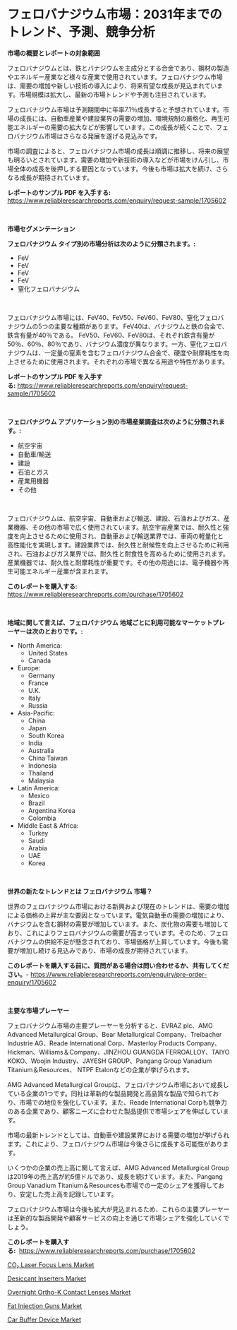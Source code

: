 <p><h1>フェロバナジウム市場：2031年までのトレンド、予測、競争分析</h1></p><p><strong>市場の概要とレポートの対象範囲</strong></p>
<p><p>フェロバナジウムとは、鉄とバナジウムを主成分とする合金であり、鋼材の製造やエネルギー産業など様々な産業で使用されています。フェロバナジウム市場は、需要の増加や新しい技術の導入により、将来有望な成長が見込まれています。市場規模は拡大し、最新の市場トレンドや予測も注目されています。</p><p>フェロバナジウム市場は予測期間中に年率7.1％成長すると予想されています。市場の成長には、自動車産業や建設業界の需要の増加、環境規制の厳格化、再生可能エネルギーの需要の拡大などが影響しています。この成長が続くことで、フェロバナジウム市場はさらなる発展を遂げる見込みです。</p><p>市場の調査によると、フェロバナジウム市場の成長は順調に推移し、将来の展望も明るいとされています。需要の増加や新技術の導入などが市場をけん引し、市場全体の成長を後押しする要因となっています。今後も市場は拡大を続け、さらなる成長が期待されています。</p></p>
<p><strong>レポートのサンプル PDF を入手する:</strong> <a href="https://www.reliableresearchreports.com/enquiry/request-sample/1705602">https://www.reliableresearchreports.com/enquiry/request-sample/1705602</a></p>
<p>&nbsp;</p>
<p><strong>市場セグメンテーション</strong></p>
<p><strong>フェロバナジウム タイプ別の市場分析は次のように分類されます。:</strong></p>
<p><ul><li>FeV</li><li>FeV</li><li>FeV</li><li>FeV</li><li>窒化フェロバナジウム</li></ul></p>
<p>&nbsp;</p>
<p><p>フェロバナジウム市場には、FeV40、FeV50、FeV60、FeV80、窒化フェロバナジウムの5つの主要な種類があります。 FeV40は、バナジウムと鉄の合金で、鉄含有量が40％である。 FeV50、FeV60、FeV80は、それぞれ鉄含有量が50％、60％、80％であり、バナジウム濃度が異なります。一方、窒化フェロバナジウムは、一定量の窒素を含むフェロバナジウム合金で、硬度や耐摩耗性を向上させるために使用されます。それぞれの市場で異なる用途や特性があります。</p></p>
<p><strong>レポートのサンプル PDF を入手する:</strong>&nbsp;<a href="https://www.reliableresearchreports.com/enquiry/request-sample/1705602">https://www.reliableresearchreports.com/enquiry/request-sample/1705602</a></p>
<p>&nbsp;</p>
<p><strong> フェロバナジウム アプリケーション別の市場産業調査は次のように分類されます。:</strong></p>
<p><ul><li>航空宇宙</li><li>自動車/輸送</li><li>建設</li><li>石油とガス</li><li>産業用機器</li><li>その他</li></ul></p>
<p>&nbsp;</p>
<p><p>フェロバナジウムは、航空宇宙、自動車および輸送、建設、石油およびガス、産業機器、その他の市場で広く使用されています。航空宇宙産業では、耐久性と強度を向上させるために使用され、自動車および輸送業界では、車両の軽量化と高性能化を実現します。建設業界では、耐久性と耐候性を向上させるために利用され、石油およびガス業界では、耐久性と耐食性を高めるために使用されます。産業機器では、耐久性と耐摩耗性が重要です。その他の用途には、電子機器や再生可能エネルギー産業が含まれます。</p></p>
<p><strong>このレポートを購入する:</strong>&nbsp; <a href="https://www.reliableresearchreports.com/purchase/1705602">https://www.reliableresearchreports.com/purchase/1705602</a></p>
<p>&nbsp;</p>
<p><strong>地域に関して言えば、フェロバナジウム 地域ごとに利用可能なマーケットプレーヤーは次のとおりです。:</strong></p>
<p><ul>
    <li>
        North America:
        <ul>
            <li>United States</li>
            <li>Canada</li>
        </ul>
    </li>
    <li>
        Europe:
        <ul>
            <li>Germany</li>
            <li>France</li>
            <li>U.K.</li>
            <li>Italy</li>
            <li>Russia</li>
        </ul>
    </li>
    <li>
        Asia-Pacific:
        <ul>
            <li>China</li>
            <li>Japan</li>
            <li>South Korea</li>
            <li>India</li>
            <li>Australia</li>
            <li>China Taiwan</li>
            <li>Indonesia</li>
            <li>Thailand</li>
            <li>Malaysia</li>
        </ul>
    </li>
    <li>
        Latin America:
        <ul>
            <li>Mexico</li>
            <li>Brazil</li>
            <li>Argentina Korea</li>
            <li>Colombia</li>
        </ul>
    </li>
    <li>
        Middle East & Africa:
        <ul>
            <li>Turkey</li>
            <li>Saudi</li>
            <li>Arabia</li>
            <li>UAE</li>
            <li>Korea</li>
        </ul>
    </li>
    </ul></p>
<p>&nbsp;</p>
<p><strong>世界の新たなトレンドとは フェロバナジウム 市場？</strong></p>
<p><p>世界のフェロバナジウム市場における新興および現在のトレンドは、需要の増加による価格の上昇が主な要因となっています。電気自動車の需要の増加により、バナジウムを含む鋼材の需要が増加しています。また、炭化物の需要も増加しており、これによりフェロバナジウムの需要が高まっています。そのため、フェロバナジウムの供給不足が懸念されており、市場価格が上昇しています。今後も需要が増加し続ける見込みであり、市場の成長が期待されています。</p></p>
<p><strong>このレポートを購入する前に、質問がある場合は問い合わせるか、共有してください。</strong>- <a href="https://www.reliableresearchreports.com/enquiry/pre-order-enquiry/1705602">https://www.reliableresearchreports.com/enquiry/pre-order-enquiry/1705602</a></p>
<p>&nbsp;</p>
<p><strong>主要な市場プレーヤー</strong></p>
<p><p>フェロバナジウム市場の主要プレーヤーを分析すると、EVRAZ plc、AMG Advanced Metallurgical Group、Bear Metallurgical Company、Treibacher Industrie AG、Reade International Corp、Masterloy Products Company、Hickman、Williams＆Company、JINZHOU GUANGDA FERROALLOY、TAIYO KOKO、Woojin Industry、JAYESH GROUP、Pangang Group Vanadium Titanium＆Resources、 NTPF Etalonなどの企業が挙げられます。</p><p>AMG Advanced Metallurgical Groupは、フェロバナジウム市場において成長している企業の1つです。同社は革新的な製品開発と高品質な製品で知られており、市場での地位を強化しています。また、Reade International Corpも競争力のある企業であり、顧客ニーズに合わせた製品提供で市場シェアを伸ばしています。</p><p>市場の最新トレンドとしては、自動車や建設業界における需要の増加が挙げられます。これにより、フェロバナジウム市場は今後さらに成長する可能性があります。</p><p>いくつかの企業の売上高に関して言えば、AMG Advanced Metallurgical Groupは2019年の売上高が約5億ドルであり、成長を続けています。また、Pangang Group Vanadium Titanium＆Resourcesも市場での一定のシェアを獲得しており、安定した売上高を記録しています。</p><p>フェロバナジウム市場は今後も拡大が見込まれるため、これらの主要プレーヤーは革新的な製品開発や顧客サービスの向上を通じて市場シェアを強化していくでしょう。</p></p>
<p><strong>このレポートを購入する:</strong>&nbsp;&nbsp;<a href="https://www.reliableresearchreports.com/purchase/1705602">https://www.reliableresearchreports.com/purchase/1705602</a></p>
<p><p><a href="https://woozy-pyroraptor-a1f.notion.site/CO-Laser-Focus-Lens-Market-Size-and-Growth-Market-Segmentation-Regional-and-Country-Breakdowns-a-d4f7c05e22dc449f934dcd0fbdf90299">CO₂ Laser Focus Lens Market</a></p><p><a href="https://woozy-pyroraptor-a1f.notion.site/Desiccant-Inserters-Market-Size-Evaluating-its-Market-Trends-Growth-and-Projections-2024-2031-f86d0d4e3c6f4fddb932ee5ff3caf1ba">Desiccant Inserters Market</a></p><p><a href="https://view.publitas.com/reportprime-1/overnight-ortho-k-contact-lenses-market-size-market-share-and-global-market-analysis-report-2024-2031/">Overnight Ortho-K Contact Lenses Market</a></p><p><a href="https://rainy-horn-d69.notion.site/Fat-Injection-Guns-Market-Size-Global-Industry-Overview-Market-Segmentation-and-Forecast-2024-to--355d3a5703344750be2c4b43b2927661">Fat Injection Guns Market</a></p><p><a href="https://view.publitas.com/reportprime-1/car-buffer-device-market-provides-a-comprehensive-analysis-including-a-macro-overview-of-the-market-as-well-as-micro-details-such-as-market-size-and-competitive-landscape/">Car Buffer Device Market</a></p></p>